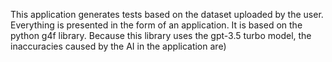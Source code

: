 This application generates tests based on the dataset uploaded by the user. Everything is presented in the form of an application. It is based on the python g4f library. Because this library uses the gpt-3.5 turbo model, the inaccuracies caused by the AI in the application are)
